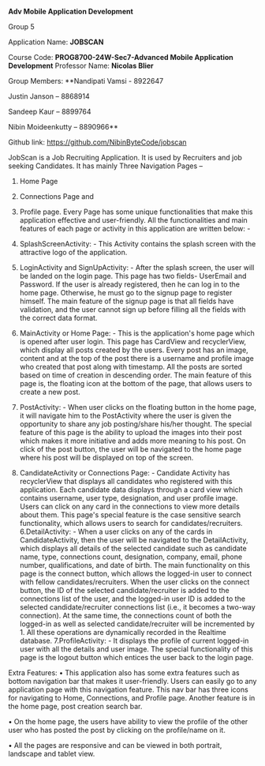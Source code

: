 **Adv Mobile Application Development**

Group 5

Application Name: **JOBSCAN**

Course Code: **PROG8700-24W-Sec7-Advanced Mobile Application Development**
Professor Name: **Nicolas Blier**

Group Members:
**Nandipati Vamsi - 8922647

Justin Janson – 8868914

Sandeep Kaur – 8899764

Nibin Moideenkutty – 8890966**

Github link: https://github.com/NibinByteCode/jobscan

JobScan is a Job Recruiting Application. It is used by Recruiters and job seeking Candidates. It has mainly Three Navigation Pages –
1.	Home Page
2.	Connections Page and
3.	Profile page.
Every Page has some unique functionalities that make this application effective and user-friendly. All the functionalities and main features of each page or activity in this application are written below: -
1. SplashScreenActivity: - This Activity contains the splash screen with the attractive logo of the application.
2. LoginActivity and SignUpActivity: - After the splash screen, the user will be landed on the login page. This page has two fields- UserEmail and Password. If the user is already registered, then he can log in to the home page. Otherwise, he must go to the signup page to register himself. The main feature of the signup page is that all fields have validation, and the user cannot sign up before filling all the fields with the correct data format. 
3. MainActivity or Home Page: - This is the application's home page which is opened after user login. This page has CardView and recyclerView, which display all posts created by the users. Every post has an image, content and at the top of the post there is a username and profile image who created that post along with timestamp. All the posts are sorted based on time of creation in descending order. The main feature of this page is, the floating icon at the bottom of the page, that allows users to create a new post.

4. PostActivity: - When user clicks on the floating button in the home page, it will navigate him to the PostActivity where the user is given the opportunity to share any job posting/share his/her thought. The special feature of this page is the ability to upload the images into their post which makes it more initiative and adds more meaning to his post. On click of the post button, the user will be navigated to the home page where his post will be displayed on top of the screen.

5. CandidateActivity or Connections Page: - Candidate Activity has recyclerView that displays all candidates who registered with this application. Each candidate data displays through a card view which contains username, user type, designation, and user profile image. Users can click on any card in the connections to view more details about them. This page's special feature is the case sensitive search functionality, which allows users to search for candidates/recruiters.
6.DetailActivity: - When a user clicks on any of the cards in CandidateActivity, then the user will be navigated to the DetailActivity, which displays all details of the selected candidate such as candidate name, type, connections count, designation, company, email, phone number, qualifications, and date of birth. The main functionality on this page is the connect button, which allows the logged-in user to connect with fellow candidates/recruiters. When the user clicks on the connect button, the ID of the selected candidate/recruiter is added to the connections list of the user, and the logged-in user ID is added to the selected candidate/recruiter connections list (i.e., it becomes a two-way connection). At the same time, the connections count of both the logged-in as well as selected candidate/recruiter will be incremented by 1. All these operations are dynamically recorded in the Realtime database.
7.ProfileActivity: - It displays the profile of current logged-in user with all the details and user image. The special functionality of this page is the logout button which entices the user back to the login page.

Extra Features: 
•	This application also has some extra features such as bottom navigation bar that makes it user-friendly. Users can easily go to any application page with this navigation feature. This nav bar has three icons for navigating to Home, Connections, and Profile page. Another feature is in the home page, post creation search bar. 

•	On the home page, the users have ability to view the profile of the other user who has posted the post by clicking on the profile/name on it.

•	All the pages are responsive and can be viewed in both portrait, landscape and tablet view.
